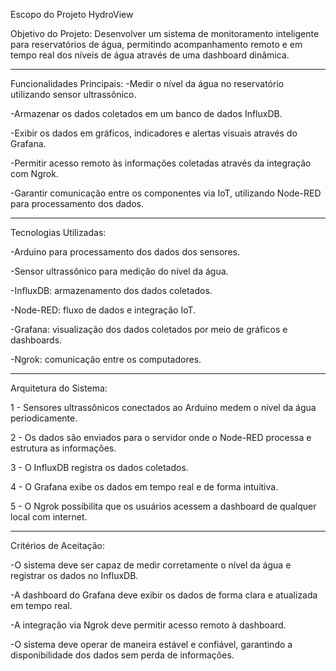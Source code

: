 Escopo do Projeto HydroView

Objetivo do Projeto: Desenvolver um sistema de monitoramento inteligente para reservatórios de água, permitindo acompanhamento remoto e em tempo real dos níveis de água através de uma dashboard dinâmica.

--------------------------------------------------------------------------------------------------

Funcionalidades Principais:
  -Medir o nível da água no reservatório utilizando sensor ultrassônico.
  
  -Armazenar os dados coletados em um banco de dados InfluxDB.
  
  -Exibir os dados em gráficos, indicadores e alertas visuais através do Grafana.
  
  -Permitir acesso remoto às informações coletadas através da integração com Ngrok.
  
  -Garantir comunicação entre os componentes via IoT, utilizando Node-RED para processamento dos dados.

--------------------------------------------------------------------------------------------------

Tecnologias Utilizadas:

  -Arduino para processamento dos dados dos sensores.
  
  -Sensor ultrassônico para medição do nível da água.
  
  -InfluxDB: armazenamento dos dados coletados.
  
  -Node-RED: fluxo de dados e integração IoT.
  
  -Grafana: visualização dos dados coletados por meio de gráficos e dashboards.
  
  -Ngrok: comunicação entre os computadores.

--------------------------------------------------------------------------------------------------
  
Arquitetura do Sistema:

1 - Sensores ultrassônicos conectados ao Arduino medem o nível da água periodicamente.

2 - Os dados são enviados para o servidor onde o Node-RED processa e estrutura as informações.

3 - O InfluxDB registra os dados coletados.

4 - O Grafana exibe os dados em tempo real e de forma intuitiva.

5 - O Ngrok possibilita que os usuários acessem a dashboard de qualquer local com internet.

--------------------------------------------------------------------------------------------------

Critérios de Aceitação: 

  -O sistema deve ser capaz de medir corretamente o nível da água e registrar os dados no InfluxDB.
  
  -A dashboard do Grafana deve exibir os dados de forma clara e atualizada em tempo real.
  
  -A integração via Ngrok deve permitir acesso remoto à dashboard.
  
  -O sistema deve operar de maneira estável e confiável, garantindo a disponibilidade dos dados sem perda de informações.
